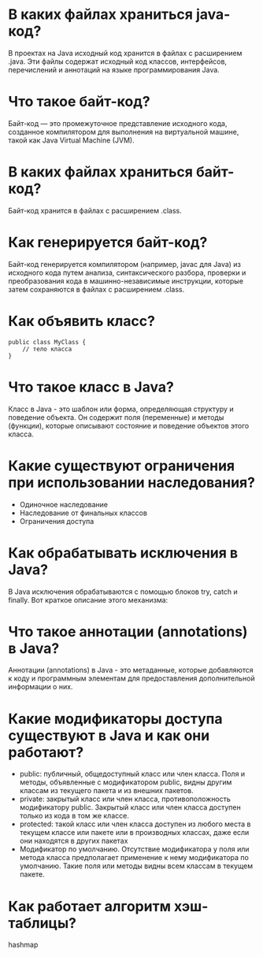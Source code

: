 # В каких файлах храниться java-код?

В проектах на Java исходный код хранится в файлах с расширением .java. Эти файлы содержат исходный код классов,
интерфейсов, перечислений и аннотаций на языке программирования Java.

# Что такое байт-код?

Байт-код — это промежуточное представление исходного кода, созданное компилятором для выполнения на виртуальной машине,
такой как Java Virtual Machine (JVM).

# В каких файлах храниться байт-код?

Байт-код хранится в файлах с расширением .class.

# Как генерируется байт-код?

Байт-код генерируется компилятором (например, javac для Java) из исходного кода путем анализа, синтаксического разбора,
проверки и преобразования кода в машинно-независимые инструкции, которые затем сохраняются в файлах с расширением
.class.

# Как объявить класс?

```
public class MyClass {
    // тело класса
}
```

# Что такое класс в Java?

Класс в Java - это шаблон или форма, определяющая структуру и поведение объекта. Он содержит поля (переменные) и
методы (функции), которые описывают состояние и поведение объектов этого класса.

# Какие существуют ограничения при использовании наследования?

* Одиночное наследование
* Наследование от финальных классов
* Ограничения доступа

# Как обрабатывать исключения в Java?

В Java исключения обрабатываются с помощью блоков try, catch и finally. Вот краткое описание этого механизма:

# Что такое аннотации (annotations) в Java?

Аннотации (annotations) в Java - это метаданные, которые добавляются к коду и программным элементам для предоставления
дополнительной информации о них.

# Какие модификаторы доступа существуют в Java и как они работают?

* public: публичный, общедоступный класс или член класса. Поля и методы, объявленные с модификатором public, видны
  другим классам из текущего пакета и из внешних пакетов.
* private: закрытый класс или член класса, противоположность модификатору public. Закрытый класс или член класса
  доступен только из кода в том же классе.
* protected: такой класс или член класса доступен из любого места в текущем классе или пакете или в производных классах,
  даже если они находятся в других пакетах
* Модификатор по умолчанию. Отсутствие модификатора у поля или метода класса предполагает применение к нему модификатора
  по умолчанию. Такие поля или методы видны всем классам в текущем пакете.

# Как работает алгоритм хэш-таблицы?

hashmap
